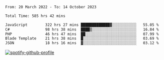 <!--START_SECTION:waka-->

```txt
From: 20 March 2022 - To: 14 October 2023

Total Time: 585 hrs 42 mins

JavaScript        322 hrs 27 mins █████████████▓░░░░░░░░░░░   55.05 %
C#                98 hrs 38 mins  ████▒░░░░░░░░░░░░░░░░░░░░   16.84 %
PHP               46 hrs 47 mins  ██░░░░░░░░░░░░░░░░░░░░░░░   07.99 %
Blade Template    21 hrs 38 mins  █░░░░░░░░░░░░░░░░░░░░░░░░   03.69 %
JSON              18 hrs 16 mins  ▓░░░░░░░░░░░░░░░░░░░░░░░░   03.12 %
```

<!--END_SECTION:waka-->
[![spotify-github-profile](https://spotify-github-profile.vercel.app/api/view?uid=c00zprrvy9xiloa9qnco3hmng&cover_image=true&theme=novatorem&show_offline=false&background_color=121212&bar_color=53b14f&bar_color_cover=false)](https://spotify-github-profile.vercel.app/api/view?uid=c00zprrvy9xiloa9qnco3hmng&redirect=true)



